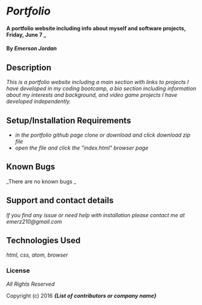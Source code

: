 # _Portfolio_

#### A portfolio website including info about myself and software projects, Friday, June 7 _

#### By _**Emerson Jordan**_

## Description

_This is a portfolio website including a main section with links to projects I have developed in my coding bootcamp, a bio section including information about my interests and background, and video game projects I have developed independently._

## Setup/Installation Requirements

* _in the portfolio github page clone or download and click download zip file_
* _open the file and click the "index.html" browser page_

## Known Bugs

_There are no known bugs _

## Support and contact details

_If you find any issue or need help with installation please contact me at emerz210@gmail.com_

## Technologies Used

_html, css, atom, browser_

### License

*All Rights Reserved*

Copyright (c) 2016 **_{List of contributors or company name}_**
